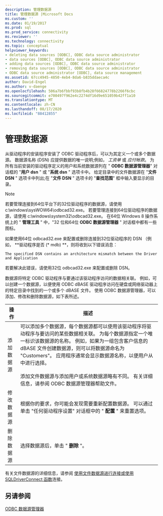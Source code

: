 ```yaml
---
description: 管理数据源
title: 管理数据源 |Microsoft Docs
ms.custom: ''
ms.date: 01/19/2017
ms.prod: sql
ms.prod_service: connectivity
ms.reviewer: ''
ms.technology: connectivity
ms.topic: conceptual
helpviewer_keywords:
- deleting data sources [ODBC], ODBC data source administrator
- data sources [ODBC], ODBC data source administrator
- adding data sources [ODBC], ODBC data source administrator
- removing data sources [ODBC], ODBC data source administrator
- ODBC data source administrator [ODBC], data source management
ms.assetid: 67cc4945-4850-4eb4-8da6-b835ddaeca4c
author: David-Engel
ms.author: v-daenge
ms.openlocfilehash: 506a7b6fbbf93b8fb4b28f66824778b2266f6cbc
ms.sourcegitcommit: e700497f962e4c2274df16d9e651059b42ff1a10
ms.translationtype: MT
ms.contentlocale: zh-CN
ms.lasthandoff: 08/17/2020
ms.locfileid: "88412855"
---
```

# <a name="managing-data-sources"></a>管理数据源
从驱动程序的安装程序安装了 ODBC 驱动程序后，可以为其定义一个或多个数据源。 数据源名称 (DSN) 应提供数据的唯一说明;例如， *工资单* 或 *应付帐款*。 为所有当前安装的驱动程序定义的用户和系统数据源列在 " **ODBC 数据源管理器**" 对话框的 "**用户 dsn** " 或 "**系统 dsn** " 选项卡中。 给定目录中的文件数据源在 "**文件 DSN** " 选项卡中列出;在 "**文件 DSN** " 选项卡的 "**查找范围**" 框中输入要显示的目录。  
  
> [!NOTE]  
>  若要管理连接到64位平台下的32位驱动程序的数据源，请使用 c:\windows\sysWOW64\odbcad32.exe。 若要管理连接到64位驱动程序的数据源，请使用 c:\windows\system32\odbcad32.exe。 在64位 Windows 8 操作系统上的 " **管理工具** " 中，"32 位和64位 **ODBC 数据源管理器** " 对话框中都有一些图标。  
  
 如果使用64位 odbcad32.exe 来配置或删除连接到32位驱动程序的 DSN （例如， **驱动程序是否 (\* mdb) **，则将收到以下错误消息：  
  
```  
The specified DSN contains an architecture mismatch between the Driver and Application  
```  
  
 若要解决此错误，请使用32位 odbcad32.exe 来配置或删除 DSN。  
  
 数据源将特定 ODBC 驱动程序与要通过该驱动程序访问的数据相关联。 例如，可以创建一个数据源，以便使用 ODBC dBASE 驱动程序访问在硬盘或网络驱动器上的特定目录中找到的一个或多个 dBASE 文件。 使用 ODBC 数据源管理器，可以添加、修改和删除数据源，如下表所述。  
  
|操作|描述|  
|------------|-----------------|  
|添加数据源|可以添加多个数据源，每个数据源都可以使用该驱动程序将驱动程序与要访问的某些数据相关联。 为每个数据源指定一个唯一标识该数据源的名称。 例如，如果为一组包含客户信息的 dBASE 文件创建数据源，则可以将数据源命名为 "Customers"。 应用程序通常会显示数据源名称，以便用户从中进行选择。<br /><br /> 添加文件数据源与添加用户或系统数据源略有不同。 有关详细信息，请参阅 ODBC 数据源管理器帮助文件。|  
|修改数据源|根据你的要求，你可能会发现需要重新配置数据源。 可以通过单击 "任何驱动程序设置" 对话框中的 " **配置** " 来重置选项。|  
|删除数据源|选择数据源后，单击 " **删除** "。|  
  
 有关文件数据源的详细信息，请参阅 [使用文件数据源进行连接或使用](../../odbc/reference/develop-app/connecting-using-file-data-sources.md) [SQLDriverConnect 函数](../../odbc/reference/syntax/sqldriverconnect-function.md)连接。  
  
## <a name="see-also"></a>另请参阅  
 [ODBC 数据源管理器](../../odbc/admin/odbc-data-source-administrator.md)
